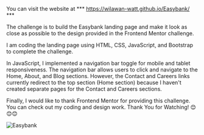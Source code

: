 You can visit the website at *** https://wilawan-watt.github.io/Easybank/ ***

The challenge is to build the Easybank landing page and make it look as close as possible to the design provided in the Frontend Mentor challenge.

I am coding the landing page using HTML, CSS, JavaScript, and Bootstrap to complete the challenge. 

In JavaScript, I implemented a navigation bar toggle for mobile and tablet responsiveness. The navigation bar allows users to click and navigate to the Home, About, and Blog sections.
However, the Contact and Careers links currently redirect to the top section (Home section) because I haven't created separate pages for the Contact and Careers sections.

Finally, I would like to thank Frontend Mentor for providing this challenge. You can check out my coding and design work. Thank You for Watching! 😊😊😊


![Easybank](https://github.com/user-attachments/assets/80629baa-4d51-4d65-a799-1000f8725145)
